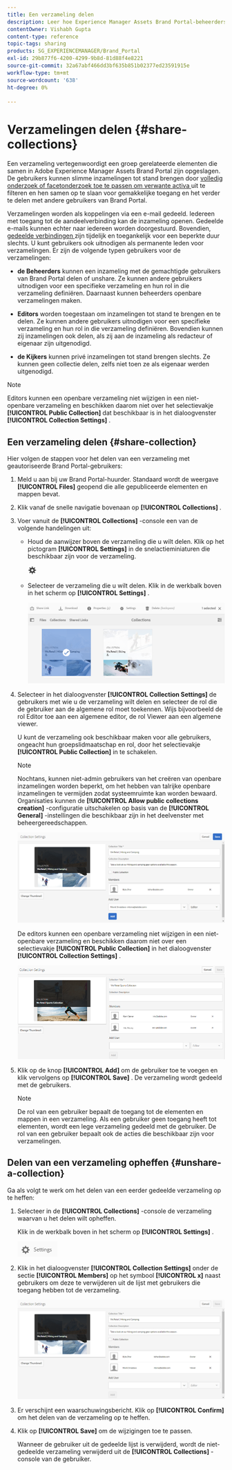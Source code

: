 ```yaml
---
title: Een verzameling delen
description: Leer hoe Experience Manager Assets Brand Portal-beheerders een verzameling of een slimme verzameling kunnen delen en delen met geautoriseerde gebruikers. Editors kunnen alleen de verzamelingen weergeven en delen die door hen zijn gemaakt, met hen zijn gedeeld en openbare verzamelingen.
contentOwner: Vishabh Gupta
content-type: reference
topic-tags: sharing
products: SG_EXPERIENCEMANAGER/Brand_Portal
exl-id: 29b877f6-4200-4299-9b8d-81d88f4e8221
source-git-commit: 32a67abf466dd3bf635b851b02377ed23591915e
workflow-type: tm+mt
source-wordcount: '638'
ht-degree: 0%

---
```


# Verzamelingen delen {#share-collections}

Een verzameling vertegenwoordigt een groep gerelateerde elementen die samen in Adobe Experience Manager Assets Brand Portal zijn opgeslagen. De gebruikers kunnen slimme inzamelingen tot stand brengen door [ volledig onderzoek of facetonderzoek toe te passen om verwante activa ](brand-portal-searching.md) uit te filteren en hen samen op te slaan voor gemakkelijke toegang en het verder te delen met andere gebruikers van Brand Portal.

<!--The administrators can share and unshare a collection with the authorized Brand Portal users. Editors and viewers can view and share the collections created by them, shared with them, and public collections.-->

Verzamelingen worden als koppelingen via een e-mail gedeeld. Iedereen met toegang tot de aandeelverbinding kan de inzameling openen. Gedeelde e-mails kunnen echter naar iedereen worden doorgestuurd. Bovendien, [ gedeelde verbindingen ](https://experienceleague.adobe.com/en/docs/experience-manager-brand-portal/using/share/brand-portal-link-share) zijn tijdelijk en toegankelijk voor een beperkte duur slechts. U kunt gebruikers ook uitnodigen als permanente leden voor verzamelingen. Er zijn de volgende typen gebruikers voor de verzamelingen:

* **de Beheerders** kunnen een inzameling met de gemachtigde gebruikers van Brand Portal delen of unshare. Ze kunnen andere gebruikers uitnodigen voor een specifieke verzameling en hun rol in die verzameling definiëren. Daarnaast kunnen beheerders openbare verzamelingen maken.

* **Editors** worden toegestaan om inzamelingen tot stand te brengen en te delen. Ze kunnen andere gebruikers uitnodigen voor een specifieke verzameling en hun rol in die verzameling definiëren. Bovendien kunnen zij inzamelingen ook delen, als zij aan de inzameling als redacteur of eigenaar zijn uitgenodigd.

* **de Kijkers** kunnen privé inzamelingen tot stand brengen slechts. Ze kunnen geen collectie delen, zelfs niet toen ze als eigenaar werden uitgenodigd.

>[!NOTE]
>
>Editors kunnen een openbare verzameling niet wijzigen in een niet-openbare verzameling en beschikken daarom niet over het selectievakje **[!UICONTROL Public Collection]** dat beschikbaar is in het dialoogvenster **[!UICONTROL Collection Settings]** .

## Een verzameling delen {#share-collection}

Hier volgen de stappen voor het delen van een verzameling met geautoriseerde Brand Portal-gebruikers:

1. Meld u aan bij uw Brand Portal-huurder. Standaard wordt de weergave **[!UICONTROL Files]** geopend die alle gepubliceerde elementen en mappen bevat.

1. Klik vanaf de snelle navigatie bovenaan op **[!UICONTROL Collections]** .

1. Voer vanuit de **[!UICONTROL Collections]** -console een van de volgende handelingen uit:

   * Houd de aanwijzer boven de verzameling die u wilt delen. Klik op het pictogram **[!UICONTROL Settings]** in de snelactieminiaturen die beschikbaar zijn voor de verzameling.

     ![](assets/settings-icon.png)

   * Selecteer de verzameling die u wilt delen. Klik in de werkbalk boven in het scherm op **[!UICONTROL Settings]** .

     ![](assets/collection-console.png)

1. Selecteer in het dialoogvenster **[!UICONTROL Collection Settings]** de gebruikers met wie u de verzameling wilt delen en selecteer de rol die de gebruiker aan de algemene rol moet toekennen. Wijs bijvoorbeeld de rol Editor toe aan een algemene editor, de rol Viewer aan een algemene viewer.

   U kunt de verzameling ook beschikbaar maken voor alle gebruikers, ongeacht hun groepslidmaatschap en rol, door het selectievakje **[!UICONTROL Public Collection]** in te schakelen.

   >[!NOTE]
   >
   >Nochtans, kunnen niet-admin gebruikers van het creëren van openbare inzamelingen worden beperkt, om het hebben van talrijke openbare inzamelingen te vermijden zodat systeemruimte kan worden bewaard. Organisaties kunnen de **[!UICONTROL Allow public collections creation]** -configuratie uitschakelen op basis van de **[!UICONTROL General]** -instellingen die beschikbaar zijn in het deelvenster met beheergereedschappen.

   ![](assets/collection_sharingadduser.png)

   De editors kunnen een openbare verzameling niet wijzigen in een niet-openbare verzameling en beschikken daarom niet over een selectievakje **[!UICONTROL Public Collection]** in het dialoogvenster **[!UICONTROL Collection Settings]** .

   ![](assets/collection-setting-editor.png)

1. Klik op de knop **[!UICONTROL Add]** om de gebruiker toe te voegen en klik vervolgens op **[!UICONTROL Save]** . De verzameling wordt gedeeld met de gebruikers.

   >[!NOTE]
   >
   >De rol van een gebruiker bepaalt de toegang tot de elementen en mappen in een verzameling. Als een gebruiker geen toegang heeft tot elementen, wordt een lege verzameling gedeeld met de gebruiker. De rol van een gebruiker bepaalt ook de acties die beschikbaar zijn voor verzamelingen.

## Delen van een verzameling opheffen {#unshare-a-collection}

Ga als volgt te werk om het delen van een eerder gedeelde verzameling op te heffen:

1. Selecteer in de **[!UICONTROL Collections]** -console de verzameling waarvan u het delen wilt opheffen.

   Klik in de werkbalk boven in het scherm op **[!UICONTROL Settings]** .

   ![](assets/collection_settings.png)

1. Klik in het dialoogvenster **[!UICONTROL Collection Settings]** onder de sectie **[!UICONTROL Members]** op het symbool **[!UICONTROL x]** naast gebruikers om deze te verwijderen uit de lijst met gebruikers die toegang hebben tot de verzameling.

   ![](assets/unshare_collection.png)

1. Er verschijnt een waarschuwingsbericht. Klik op **[!UICONTROL Confirm]** om het delen van de verzameling op te heffen.

1. Klik op **[!UICONTROL Save]** om de wijzigingen toe te passen.

   Wanneer de gebruiker uit de gedeelde lijst is verwijderd, wordt de niet-gedeelde verzameling verwijderd uit de **[!UICONTROL Collections]** -console van de gebruiker.

<!--
1. Click the overlay icon on the left, and choose **[!UICONTROL Navigation]**.

   ![](assets/contenttree-1.png)

1. From the siderail on the left, click **[!UICONTROL Collections]**.

   ![](assets/access_collections.png)

1. From the **[!UICONTROL Collections]** console, do one of the following:

    * Hover the pointer over the collection you want to share. From the quick action thumbnails available for the collection, click the **[!UICONTROL Settings]** icon.

   ![](assets/settings_thumbnail.png)

    * Select the collection you want to share. From the toolbar at the top, click **[!UICONTROL Settings]**.
    
   ![](assets/collection-sharing.png)

1. In the [!UICONTROL Collection Settings] dialog box, select the users or groups with whom you want to share the collection and select the role for a user or a group to match their global role. For example, assign the Editor role to a global editor, the Viewer role to a global viewer.

   Alternatively, to make the collection available to all users irrespective of their group membership and role, make it public by selecting the **[!UICONTROL Public Collection]** check-box.

   >[!NOTE]
   >
   >However, non-admin users can be restricted from creating public collections, to avoid having numerous public collections so that system space can be saved. Organizations can disable the **[!UICONTROL Allow public collections creation]** configuration from [!UICONTROL General] settings available in admin tools panel.

   ![](assets/collection_sharingadduser.png)

   Editors cannot change a public collection to a non-public collection and, therefore, do not have **[!UICONTROL Public Collection]** check-box available in **[!UICONTROL Collection Settings]** dialog.

   ![](assets/collection-setting-editor.png)

1. Select **[!UICONTROL Add]**, and then **[!UICONTROL Save]**. The collection is shared with the chosen users.

   >[!NOTE]
   >
   >A user's role governs access to the assets and folders inside a collection. If a user does not have access to assets, an empty collection is shared with the user. Also, a user's role governs the actions available for collections.

## Unshare a collection {#unshare-a-collection}

To unshare a previously shared collection, do the following:

1. From the **[!UICONTROL Collections]** console, select the collection you want to unshare.

   In the toolbar, click **[!UICONTROL Settings]**.

   ![](assets/collection_settings.png)

1. On the **[!UICONTROL Collection Settings]** dialog box, under **[!UICONTROL Members]**, click the **[!UICONTROL x]** symbol next to users or groups to remove them from the list of users you shared the collection with.

   ![](assets/unshare_collection.png)

1. In the warning message box, click **[!UICONTROL Confirm]** to confirm unshare.

   Click **[!UICONTROL Save]**.

1. Log in to Brand Portal with the credentials of the user you removed from the shared list. The collection is removed from the **[!UICONTROL Collections]** console.
-->
